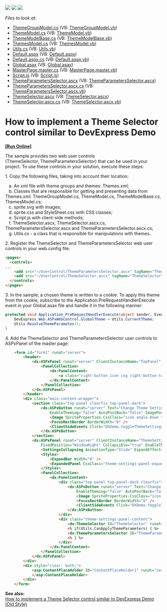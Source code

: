 <!-- default badges list -->
![](https://img.shields.io/endpoint?url=https://codecentral.devexpress.com/api/v1/VersionRange/134106079/17.2.3%2B)
[![](https://img.shields.io/badge/Open_in_DevExpress_Support_Center-FF7200?style=flat-square&logo=DevExpress&logoColor=white)](https://supportcenter.devexpress.com/ticket/details/T590818)
[![](https://img.shields.io/badge/📖_How_to_use_DevExpress_Examples-e9f6fc?style=flat-square)](https://docs.devexpress.com/GeneralInformation/403183)
<!-- default badges end -->
<!-- default file list -->
*Files to look at*:

* [ThemeGroupModel.cs](./CS/App_Code/ThemeGroupModel.cs) (VB: [ThemeGroupModel.vb](./VB/App_Code/ThemeGroupModel.vb))
* [ThemeModel.cs](./CS/App_Code/ThemeModel.cs) (VB: [ThemeModel.vb](./VB/App_Code/ThemeModel.vb))
* [ThemeModelBase.cs](./CS/App_Code/ThemeModelBase.cs) (VB: [ThemeModelBase.vb](./VB/App_Code/ThemeModelBase.vb))
* [ThemesModel.cs](./CS/App_Code/ThemesModel.cs) (VB: [ThemesModel.vb](./VB/App_Code/ThemesModel.vb))
* [Utils.cs](./CS/App_Code/Utils.cs) (VB: [Utils.vb](./VB/App_Code/Utils.vb))
* [Default.aspx](./CS/Default.aspx) (VB: [Default.aspx](./VB/Default.aspx))
* [Default.aspx.cs](./CS/Default.aspx.cs) (VB: [Default.aspx.vb](./VB/Default.aspx.vb))
* [Global.asax](./CS/Global.asax) (VB: [Global.asax](./VB/Global.asax))
* [MasterPage.master.cs](./CS/MasterPage.master.cs) (VB: [MasterPage.master.vb](./VB/MasterPage.master.vb))
* [Script.js](./CS/Scripts/Script.js) (VB: [Script.js](./VB/Scripts/Script.js))
* [ThemeParametersSelector.ascx](./CS/UserControl/ThemeParametersSelector.ascx) (VB: [ThemeParametersSelector.ascx](./VB/UserControl/ThemeParametersSelector.ascx))
* [ThemeParametersSelector.ascx.cs](./CS/UserControl/ThemeParametersSelector.ascx.cs) (VB: [ThemeParametersSelector.ascx.vb](./VB/UserControl/ThemeParametersSelector.ascx.vb))
* [ThemeSelector.ascx](./CS/UserControl/ThemeSelector.ascx) (VB: [ThemeSelector.ascx](./VB/UserControl/ThemeSelector.ascx))
* [ThemeSelector.ascx.cs](./CS/UserControl/ThemeSelector.ascx.cs) (VB: [ThemeSelector.ascx.vb](./VB/UserControl/ThemeSelector.ascx.vb))
<!-- default file list end -->
# How to implement a Theme Selector control similar to DevExpress Demo
<!-- run online -->
**[[Run Online]](https://codecentral.devexpress.com/t590818/)**
<!-- run online end -->


<p>The sample provides two web user controls (ThemeSelector, ThemeParametersSelector) that can be used in your project. To use these controls in your solution, execute these steps:</p>
<p>1. Copy the following files, taking into account their location:</p>
<p>   a. An xml file with theme groups and themes: Themes.xml;<br>   b. Classes that are responsible for getting and presenting data from Themes.xml: ThemeGroupModel.cs, ThemeModel.cs, ThemeModelBase.cs, ThemesModel.cs;<br>   c. sprite.svg with images;<br>   d. sprite.css and StyleSheet.css with CSS classes;<br>   e. Script.js with client-side methods;   <br>   f. ThemeSelector.ascx, ThemeSelector.ascx.cs, ThemeParametersSelector.ascx and ThemeParametersSelector.ascx.cs;<br>   g. Utils.cs - a class that is responsible for manipulations with themes.</p>
<p>2. Register the ThemeSelector and ThemeParametersSelector web user controls in your web.config file:</p>


```aspx
<pages>
  <controls>
...
    <add src="~/UserControl/ThemeParametersSelector.ascx" tagName="ThemeParametersSelector" tagPrefix="dx" />
    <add src="~/UserControl/ThemeSelector.ascx" tagName="ThemeSelector" tagPrefix="dx" />
  </controls>
</pages>
```


<p>3. In the sample, a chosen theme is written to a cookie. To apply this theme from the cookie, subscribe to the Application.PreRequestHandlerExecute event in your Global.asax file and handle it in the following manner:</p>


```cs
protected void Application_PreRequestHandlerExecute(object sender, EventArgs e) {
    DevExpress.Web.ASPxWebControl.GlobalTheme = Utils.CurrentTheme;
    Utils.ResolveThemeParametes();
}
```


<p>4. Add the ThemeSelector and ThemeParametersSelector user controls to ASPxPanel of the master page:</p>


```aspx
    <form id="form1" runat="server">
        <header>
            <dx:ASPxPanel runat="server" ClientInstanceName="TopPanel" CssClass="header-panel" FixedPosition="WindowTop" EnableTheming="false">
                <PanelCollection>
                    <dx:PanelContent>
                        <a class="right-button icon cog right-button-toggle-themes-panel" href="javascript:void(0)" onclick="DXDemo.toggleThemeSettingsPanel(); return false;"></a>
                    </dx:PanelContent>
                </PanelCollection>
            </dx:ASPxPanel>
        </header>
        <div class="main-content-wrapper">
            <section class="top-panel clearfix top-panel-dark">
                <dx:ASPxButton runat="server" Text="Change Theme Settings" CssClass="theme-settings-menu-button adaptive"
                    EnableTheming="false" AutoPostBack="false" ImagePosition="Right" UseSubmitBehavior="false">
                    <Image SpriteProperties-CssClass="icon angle-down theme-settings-menu-button-image" />
                    <FocusRectBorder BorderWidth="0" />
                    <ClientSideEvents Click="DXDemo.toggleThemeSettingsPanel" />
                </dx:ASPxButton>
            </section>
            <dx:ASPxPanel runat="server" ClientInstanceName="ThemeSettingsPanel" CssClass="theme-settings-panel"
                FixedPosition="WindowRight" Collapsible="true" EnableTheming="false" ScrollBars="Auto">
                <SettingsCollapsing AnimationType="Slide" ExpandEffect="PopupToLeft" ExpandButton-Visible="false" />
                <Styles>
                    <ExpandBar Width="0" />
                    <ExpandedPanel CssClass="theme-settings-panel-expanded"></ExpandedPanel>
                </Styles>
                <PanelCollection>
                    <dx:PanelContent>
                        <div class="top-panel top-panel-dark clearfix">
                            <dx:ASPxButton runat="server" Text="Change Theme Settings" CssClass="theme-settings-menu-button"
                                EnableTheming="false" AutoPostBack="false" ImagePosition="Right" HorizontalAlign="Left" UseSubmitBehavior="false">
                                <Image SpriteProperties-CssClass="icon angle-down theme-settings-menu-button-image" />
                                <FocusRectBorder BorderWidth="0" />
                                <ClientSideEvents Click="DXDemo.toggleThemeSettingsPanel" />
                            </dx:ASPxButton>
                        </div>
                        <div class="theme-settings-panel-content">
                            <dx:ThemeSelector ID="ThemeSelector" runat="server" />
                            <% if(Utils.CanApplyThemeParameters) { %>
                            <dx:ThemeParametersSelector ID="ThemeParametersSelector" runat="server" />
                            <% } %>
                        </div>
                    </dx:PanelContent>
                </PanelCollection>
            </dx:ASPxPanel>
        </div>
        <div style="clear: both;">
            <asp:ContentPlaceHolder ID="ContentPlaceHolder1" runat="server">
            </asp:ContentPlaceHolder>
        </div>
    </form>

```


<p><strong>See also:</strong><br><a href="https://supportcenter.devexpress.com/ticket/details/t504407/how-to-implement-a-theme-selector-control-similar-to-devexpress-demo-old-style">How to implement a Theme Selector control similar to DevExpress Demo (Old Style)</a></p>

<br/>


